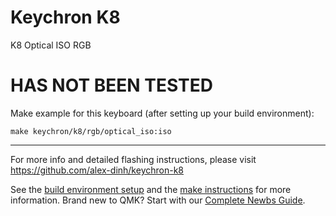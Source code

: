 # Keychron K8

K8 Optical ISO RGB

# HAS NOT BEEN TESTED

Make example for this keyboard (after setting up your build environment):

    make keychron/k8/rgb/optical_iso:iso

* * *
For more info and detailed flashing instructions, please visit https://github.com/alex-dinh/keychron-k8

See the [build environment setup](https://docs.qmk.fm/#/getting_started_build_tools) and the [make instructions](https://docs.qmk.fm/#/getting_started_make_guide) for more information. Brand new to QMK? Start with our [Complete Newbs Guide](https://docs.qmk.fm/#/newbs).

